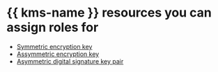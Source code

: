 # {{ kms-name }} resources you can assign roles for

* [Symmetric encryption key](../../../kms/operations/key-access.md)
* [Assymmetric encryption key](../../../kms/operations/asymmetric-encryption-key-access.md)
* [Asymmetric digital signature key pair](../../../kms/operations/asymmetric-signature-key-access.md)

